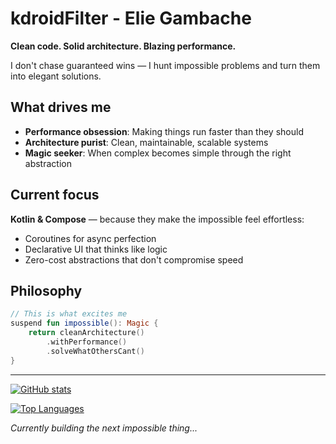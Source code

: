 # kdroidFilter - Elie Gambache

**Clean code. Solid architecture. Blazing performance.**

I don't chase guaranteed wins — I hunt impossible problems and turn them into elegant solutions.

## What drives me

- **Performance obsession**: Making things run faster than they should
- **Architecture purist**: Clean, maintainable, scalable systems
- **Magic seeker**: When complex becomes simple through the right abstraction

## Current focus

**Kotlin & Compose** — because they make the impossible feel effortless:
- Coroutines for async perfection
- Declarative UI that thinks like logic
- Zero-cost abstractions that don't compromise speed

## Philosophy

```kotlin
// This is what excites me
suspend fun impossible(): Magic {
    return cleanArchitecture()
        .withPerformance()
        .solveWhatOthersCant()
}
```

---

[![GitHub stats](https://github-readme-stats.vercel.app/api?username=kdroidFilter&show_icons=true&theme=dark&hide_border=true)](https://github.com/kdroidFilter)

[![Top Languages](https://github-readme-stats.vercel.app/api/top-langs/?username=kdroidFilter&layout=compact&theme=dark&hide_border=true)](https://github.com/kdroidFilter)

*Currently building the next impossible thing...*
